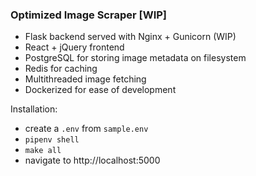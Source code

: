 ### Optimized Image Scraper [WIP]

- Flask backend served with Nginx + Gunicorn (WIP)
- React + jQuery frontend
- PostgreSQL for storing image metadata on filesystem
- Redis for caching
- Multithreaded image fetching
- Dockerized for ease of development

Installation:
- create a `.env` from `sample.env`
- `pipenv shell`
- `make all`
- navigate to http://localhost:5000
